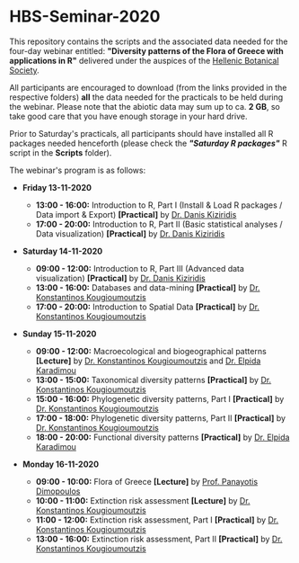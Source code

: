 # HBS-Seminar-2020
This repository contains the scripts and the associated data needed for the four-day webinar entitled: **"Diversity patterns of the Flora of Greece with applications in R"** delivered under the auspices of the [Hellenic Botanical Society](www.hbs.gr).  
  
All participants are encouraged to download (from the links provided in the respective folders) **all** the data needed for the practicals to be held during the webinar. Please note that the abiotic data may sum up to ca. **2 GB**, so take good care that you have enough storage in your hard drive.   

Prior to Saturday's practicals, all participants should have installed all R packages needed henceforth (please check the ***"Saturday R packages"*** R script in the **Scripts** folder).

The webinar's program is as follows:  

- **Friday 13-11-2020**
  - **13:00 - 16:00:** Introduction to R, Part I (Install & Load R packages / Data import & Export) **[Practical]** by [Dr. Danis Kiziridis](https://www.swansea.ac.uk/maths/ourstaff/researchstudents/kiziridisd/#areas-of-expertise=is-expanded)
  - **17:00 - 20:00:** Introduction to R, Part II (Basic statistical analyses / Data visualization) **[Practical]** by [Dr. Danis Kiziridis](https://www.swansea.ac.uk/maths/ourstaff/researchstudents/kiziridisd/#areas-of-expertise=is-expanded)
 
- **Saturday 14-11-2020**
  - **09:00 - 12:00:** Introduction to R, Part III (Advanced data visualization) **[Practical]** by [Dr. Danis Kiziridis](https://www.swansea.ac.uk/maths/ourstaff/researchstudents/kiziridisd/#areas-of-expertise=is-expanded)
  - **13:00 - 16:00:** Databases and data-mining  **[Practical]** by [Dr. Konstantinos Kougioumoutzis](https://www.kkougiou.com/)
  - **17:00 - 20:00:** Introduction to Spatial Data  **[Practical]** by [Dr. Konstantinos Kougioumoutzis](https://www.kkougiou.com/)

- **Sunday 15-11-2020**
  - **09:00 - 12:00:** Macroecological and biogeographical patterns **[Lecture]** by [Dr. Konstantinos Kougioumoutzis](https://www.kkougiou.com/) and [Dr. Elpida Karadimou](https://ecoquest.gr/en/team/dr-elpida-karadimou/)
  - **13:00 - 15:00:** Taxonomical diversity patterns  **[Practical]** by [Dr. Konstantinos Kougioumoutzis](https://www.kkougiou.com/)
  - **15:00 - 16:00:** Phylogenetic diversity patterns, Part I  **[Practical]** by [Dr. Konstantinos Kougioumoutzis](https://www.kkougiou.com/)
  - **17:00 - 18:00:** Phylogenetic diversity patterns, Part II  **[Practical]** by [Dr. Konstantinos Kougioumoutzis](https://www.kkougiou.com/)
  - **18:00 - 20:00:** Functional diversity patterns  **[Practical]** by [Dr. Elpida Karadimou](https://ecoquest.gr/en/team/dr-elpida-karadimou/)

- **Monday 16-11-2020**
  - **09:00 - 10:00:** Flora of Greece **[Lecture]** by [Prof. Panayotis Dimopoulos](http://www.biology.upatras.gr/personel/dimopoylos/) 
  - **10:00 - 11:00:** Extinction risk assessment **[Lecture]** by [Dr. Konstantinos Kougioumoutzis](https://www.kkougiou.com/)
  - **11:00 - 12:00:** Extinction risk assessment, Part I **[Practical]** by [Dr. Konstantinos Kougioumoutzis](https://www.kkougiou.com/)
  - **13:00 - 16:00:** Extinction risk assessment, Part II **[Practical]** by [Dr. Konstantinos Kougioumoutzis](https://www.kkougiou.com/)
